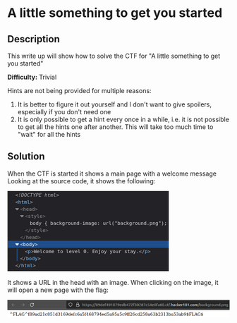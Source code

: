 # A little something to get you started

## Description
This write up will show how to solve the CTF for "A little something to get you started"

**Difficulty:** Trivial

Hints are not being provided for multiple reasons:</br>
1. It is better to figure it out yourself and I don't want to give spoilers, especially if you don't need one
2. It is only possible to get a hint every once in a while, i.e. it is not possible to get all the hints one after another. This will take too much time to "wait" for all the hints

## Solution
When the CTF is started it shows a main page with a welcome message</br>
Looking at the source code, it shows the following:

![alt](https://github.com/8r0wn13/hacker101_ctf/blob/main/images/Screenshot%20from%202023-08-09%2018-27-26.png?raw=true)

It shows a URL in the head with an image. When clicking on the image, it will open a new page with the flag:

![alt](https://github.com/8r0wn13/hacker101_ctf/blob/main/images/Screenshot%20from%202023-08-09%2018-33-21.png?raw=true)
